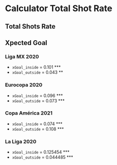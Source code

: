# Calculator Total Shot Rate

## Total Shots Rate

## Xpected Goal

### Liga MX 2020
- `xGoal_inside` = 0.101 ***
- `xGoal_outside` = 0.043 **

### Eurocopa 2020
- `xGoal_inside` = 0.096 ***
- `xGoal_outside` = 0.073 ***

### Copa América 2021
- `xGoal_inside` = 0.074 ***
- `xGoal_outside` = 0.108 ***

### La Liga 2020
- `xGoal_inside` = 0.125454 ***
- `xGoal_outside` = 0.044485 ***